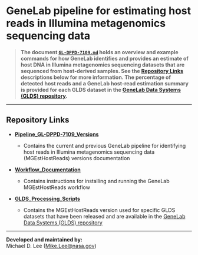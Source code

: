 # GeneLab pipeline for estimating host reads in Illumina metagenomics sequencing data

> **The document [`GL-DPPD-7109.md`](Pipeline_GL-DPPD-7109_Versions/GL-DPPD-7109.md) holds an overview and example commands for how GeneLab identifies and provides an estimate of host DNA in Illumina metagenomics sequencing datasets that are sequenced from host-derived samples. See the [Repository Links](#repository-links) descriptions below for more information. The percentage of detected host reads and a GeneLab host-read estimation summary is provided for each GLDS dataset in the [GeneLab Data Systems (GLDS) repository](https://genelab-data.ndc.nasa.gov/genelab/projects).**  

---

## Repository Links

* [**Pipeline_GL-DPPD-7109_Versions**](Pipeline_GL-DPPD-7109_Versions)

  - Contains the current and previous GeneLab pipeline for identifying host reads in Illumina metagenomics sequencing data (MGEstHostReads) versions documentation

* [**Workflow_Documentation**](Workflow_Documentation)

  - Contains instructions for installing and running the GeneLab MGEstHostReads workflow

* [**GLDS_Processing_Scripts**](GLDS_Processing_Scripts)

  - Contains the MGEstHostReads version used for specific GLDS datasets that have been released and are available in the [GeneLab Data Systems (GLDS) repository](https://genelab-data.ndc.nasa.gov/genelab/projects)


---

**Developed and maintained by:**  
Michael D. Lee (Mike.Lee@nasa.gov)
